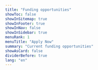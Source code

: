 ```yaml
---
title: "Funding opportunities"
showToc: false
showInSitemap: true
showInFooter: true
showInNav: false
showInSidebar: true
menuRank: 1
menuTitle: "Apply Now"
summary: "Current funding opportunities"
showAsCard: false
dividerBefore: true
lang: "en"
---
```



<NofoList/>
